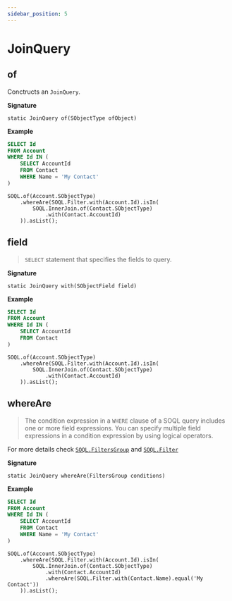```yaml
---
sidebar_position: 5
---
```


# JoinQuery

## of

Conctructs an `JoinQuery`.

**Signature**

```apex
static JoinQuery of(SObjectType ofObject)
```

**Example**

```sql
SELECT Id
FROM Account
WHERE Id IN (
    SELECT AccountId
    FROM Contact
    WHERE Name = 'My Contact'
)
```
```apex
SOQL.of(Account.SObjectType)
    .whereAre(SOQL.Filter.with(Account.Id).isIn(
        SOQL.InnerJoin.of(Contact.SObjectType)
            .with(Contact.AccountId)
    )).asList();
```

## field

> `SELECT` statement that specifies the fields to query.

**Signature**

```apex
static JoinQuery with(SObjectField field)
```

**Example**

```sql
SELECT Id
FROM Account
WHERE Id IN (
    SELECT AccountId
    FROM Contact
)
```
```apex
SOQL.of(Account.SObjectType)
    .whereAre(SOQL.Filter.with(Account.Id).isIn(
        SOQL.InnerJoin.of(Contact.SObjectType)
            .with(Contact.AccountId)
    )).asList();
```

## whereAre

> The condition expression in a `WHERE` clause of a SOQL query includes one or more field expressions. You can specify multiple field expressions in a condition expression by using logical operators.

For more details check [`SOQL.FiltersGroup`](soql-filters-group.md) and [`SOQL.Filter`](soql-filter.md)

**Signature**

```apex
static JoinQuery whereAre(FiltersGroup conditions)
```

**Example**

```sql
SELECT Id
FROM Account
WHERE Id IN (
    SELECT AccountId
    FROM Contact
    WHERE Name = 'My Contact'
)
```
```apex
SOQL.of(Account.SObjectType)
    .whereAre(SOQL.Filter.with(Account.Id).isIn(
        SOQL.InnerJoin.of(Contact.SObjectType)
            .with(Contact.AccountId)
            .whereAre(SOQL.Filter.with(Contact.Name).equal('My Contact'))
    )).asList();
```
